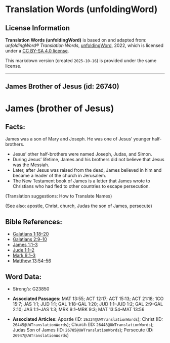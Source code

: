 # Translation Words (unfoldingWord)

## License Information

**Translation Words (unfoldingWord)** is based on and adapted from: _unfoldingWord® Translation Words_, [unfoldingWord](https://unfoldingword.org/utw), 2022, which is licensed under a [CC BY-SA 4.0 license](https://creativecommons.org/licenses/by-sa/4.0/legalcode.en).

This markdown version (created `2025-10-16`) is provided under the same license.



--------------------------------

## James Brother of Jesus (id: 26740)

James (brother of Jesus)
========================

Facts:
------

James was a son of Mary and Joseph. He was one of Jesus’ younger half\-brothers.

* Jesus’ other half\-brothers were named Joseph, Judas, and Simon.
* During Jesus’ lifetime, James and his brothers did not believe that Jesus was the Messiah.
* Later, after Jesus was raised from the dead, James believed in him and became a leader of the church in Jerusalem.
* The New Testament book of James is a letter that James wrote to Christians who had fled to other countries to escape persecution.

(Translation suggestions: How to Translate Names)

(See also: apostle, Christ, church, Judas the son of James, persecute)

Bible References:
-----------------

* [Galatians 1:18–20](https://ref.ly/Gal1:18-Gal1:20)
* [Galatians 2:9–10](https://ref.ly/Gal2:9-Gal2:10)
* [James 1:1–3](https://ref.ly/Jas1:1-Jas1:3)
* [Jude 1:1–2](https://ref.ly/Jude1:1-Jude1:2)
* [Mark 9:1–3](https://ref.ly/Mark9:1-Mark9:3)
* [Matthew 13:54–56](https://ref.ly/Matt13:54-Matt13:56)

Word Data:
----------

* Strong’s: G23850

* **Associated Passages:** MAT 13:55; ACT 12:17; ACT 15:13; ACT 21:18; 1CO 15:7; JAS 1:1; JUD 1:1; GAL 1:18–GAL 1:20; JUD 1:1–JUD 1:2; GAL 2:9–GAL 2:10; JAS 1:1–JAS 1:3; MRK 9:1–MRK 9:3; MAT 13:54–MAT 13:56
* **Associated Articles:** Apostle (ID: `26324@UWTranslationWords`); Christ (ID: `26445@UWTranslationWords`); Church (ID: `26448@UWTranslationWords`); Judas Son of James (ID: `26785@UWTranslationWords`); Persecute (ID: `26947@UWTranslationWords`)

